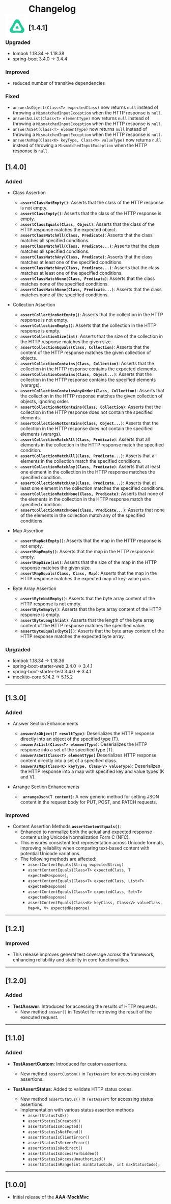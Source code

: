 # <img src="./images/aaa-mockmvc-icon.png" align="left" style="margin-top: 35px;"/>

# Changelog

## [1.4.1]

### Upgraded

- lombok 1.18.34 → 1.18.38
- spring-boot 3.4.0 → 3.4.4

### Improved

- reduced number of transitive dependencies

### Fixed

- `answerAsObject(Class<T> expectedClass)` now returns `null` instead of throwing
  a `MismatchedInputException` when the HTTP response is `null`.
- `answerAsList(Class<T> elementType)` now returns `null` instead of throwing
  a `MismatchedInputException` when the HTTP response is `null`.
- `answerAsSet(Class<T> elementType)` now returns `null` instead of throwing
  a `MismatchedInputException` when the HTTP response is `null`.
- `answerAsMap(Class<K> keyType, Class<V> valueType)` now returns `null` instead of throwing
  a `MismatchedInputException` when the HTTP response is `null`.

## [1.4.0]

### Added

- Class Assertion
    - **`assertClassNotEmpty()`**: Asserts that the class of the HTTP response is not empty.
    - **`assertClassEmpty()`**: Asserts that the class of the HTTP response is empty.
    - **`assertClassEquals(Class, Object)`**: Asserts that the class of the HTTP response matches
      the expected object.
    - **`assertClassMatchAll(Class, Predicate)`**: Asserts that the class matches all specified
      conditions.
    - **`assertClassMatchAll(Class, Predicate...)`**: Asserts that the class matches all specified
      conditions.
    - **`assertClassMatchAny(Class, Predicate)`**: Asserts that the class matches at least one of
      the specified conditions.
    - **`assertClassMatchAny(Class, Predicate...)`**: Asserts that the class matches at least one of
      the specified conditions.
    - **`assertClassMatchNone(Class, Predicate)`**: Asserts that the class matches none of the
      specified conditions.
    - **`assertClassMatchNone(Class, Predicate...)`**: Asserts that the class matches none of the
      specified conditions.


- Collection Assertion
    - **`assertCollectionNotEmpty()`**: Asserts that the collection in the HTTP response is not
      empty.
    - **`assertCollectionEmpty()`**: Asserts that the collection in the HTTP response is empty.
    - **`assertCollectionSize(int)`**: Asserts that the size of the collection in the HTTP response
      matches the given size.
    - **`assertCollectionEquals(Class, Collection)`**: Asserts that the content of the HTTP response
      matches the given collection of objects.
    - **`assertCollectionContains(Class, Collection)`**: Asserts that the collection in the HTTP
      response contains the expected elements.
    - **`assertCollectionContains(Class, Object...)`**: Asserts that the collection in the HTTP
      response
      contains the specified elements (varargs).
    - **`assertCollectionContainsAnyOrder(Class, Collection)`**: Asserts that the collection in the
      HTTP
      response matches the given collection of objects, ignoring order.
    - **`assertCollectionNotContains(Class, Collection)`**: Asserts that the collection in the HTTP
      response does not contain the specified elements.
    - **`assertCollectionNotContains(Class, Object...)`**: Asserts that the collection in the HTTP
      response does not contain the specified elements (varargs).
    - **`assertCollectionMatchAll(Class, Predicate)`**: Asserts that all elements in the collection
      in
      the HTTP response match the specified condition.
    - **`assertCollectionMatchAll(Class, Predicate...)`**: Asserts that all elements in the
      collection
      match the specified conditions.
    - **`assertCollectionMatchAny(Class, Predicate)`**: Asserts that at least one element in the
      collection in the HTTP response matches the specified condition.
    - **`assertCollectionMatchAny(Class, Predicate...)`**: Asserts that at least one element in the
      collection matches the specified conditions.
    - **`assertCollectionMatchNone(Class, Predicate)`**: Asserts that none of the elements in the
      collection in the HTTP response match the specified condition.
    - **`assertCollectionMatchNone(Class, Predicate...)`**: Asserts that none of the elements in the
      collection match any of the specified conditions.


- Map Assertion
    - **`assertMapNotEmpty()`**: Asserts that the map in the HTTP response is not empty.
    - **`assertMapEmpty()`**: Asserts that the map in the HTTP response is empty.
    - **`assertMapSize(int)`**: Asserts that the size of the map in the HTTP response matches the
      given size.
    - **`assertMapEquals(Class, Class, Map)`**: Asserts that the map in the HTTP response matches
      the expected map of key-value pairs.


- Byte Array Assertion
    - **`assertByteNotEmpty()`**: Asserts that the byte array content of the HTTP response is not
      empty.
    - **`assertByteEmpty()`**: Asserts that the byte array content of the HTTP response is empty.
    - **`assertByteLength(int)`**: Asserts that the length of the byte array content of the
      HTTP response matches the specified value.
    - **`assertByteEquals(byte[])`**: Asserts that the byte array content of the HTTP response
      matches
      the expected byte array.

### Upgraded

- lombok 1.18.34 → 1.18.36
- spring-boot-starter-web 3.4.0 → 3.4.1
- spring-boot-starter-test 3.4.0 → 3.4.1
- mockito-core 5.14.2 → 5.15.2

---

## [1.3.0]

### Added

- Answer Section Enhancements
    - **`answerAsObject(T resultType)`**: Deserializes the HTTP response directly into an object
      of the specified type (T).
    - **`answerAsList(Class<T> elementType)`**: Deserializes the HTTP response into a set of the
      specified type (T).
    - **`answerAsSet(Class<T> elementType)`** Deserializes HTTP response content directly into
      a set of a specified class.
    - **`answerAsMap(Class<K> keyType, Class<V> valueType)`**:  Deserializes the HTTP response
      into a map with specified key and value types (K and V).


- Arrange Section Enhancements
    - **` arrangeJson(T content)`**: A new generic method for setting JSON content in the request
      body for PUT, POST, and PATCH requests.

### Improved

- Content Assertion Methods **`assertContentEquals()`**:
    - Enhanced to normalize both the actual and expected response content using Unicode
      Normalization Form C (NFC).
    - This ensures consistent text representation across Unicode formats, improving reliability when
      comparing text-based content with potential Unicode variations.
    - The following methods are affected:
        - `assertContentEquals(String expectedString)`
        - `assertContentEquals(Class<T> expectedClass, T expectedResponse)`,
        - `assertContentEquals(Class<T> expectedClass, List<T> expectedResponse)`
        - `assertContentEquals(Class<T> expectedClass, Set<T> expectedResponse)`
        - `assertContentEquals(Class<K> keyClass, Class<V> valueClass, Map<K, V> expectedResponse)`

---

## [1.2.1]

### Improved

- This release improves general test coverage across the framework, enhancing reliability and
  stability in core functionalities.

---

## [1.2.0]

### Added

- **TestAnswer**: Introduced for accessing the results of HTTP requests.
    - New method `answer()` in TestAct for retrieving the result of the executed request.

---

## [1.1.0]

### Added

- **TestAssertCustom**: Introduced for custom assertions.
    - New method `assertCustom()` in `TestAssert` for accessing custom assertions.

- **TestAssertStatus**: Added to validate HTTP status codes.
    - New method `assertStatus()` in `TestAssert` for accessing status assertions.
    - Implementation with various status assertion methods
        - `assertStatusIsOk()`
        - `assertStatusIsCreated()`
        - `assertStatusIsAccepted()`
        - `assertStatusIsNotFound()`
        - `assertStatusIsClientError()`
        - `assertStatusIsServerError()`
        - `assertStatusIsRedirect()`
        - `assertStatusIsAccessForbidden()`
        - `assertStatusIsAccessUnauthorized()`
        - `assertStatusInRange(int minStatusCode, int maxStatusCode);`

---

## [1.0.0]

- Initial release of the **AAA-MockMvc**


